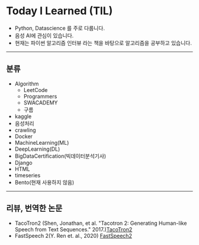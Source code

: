 # Today I Learned (TIL)
+ Python, Datascience 를 주로 다룹니다.
+ 음성 AI에 관심이 있습니다.
+ 현재는 파이썬 알고리즘 인터뷰 라는 책을 바탕으로 알고리즘을 공부하고 있습니다.
-----------------------------
## 분류
- Algorithm
    - LeetCode
    - Programmers
    - SWACADEMY
    - 구름
- kaggle
- 음성처리
- crawling
- Docker
- MachineLearning(ML)
- DeepLearning(DL)
- BigDataCertification(빅데이터분석기사)
- Django
- HTML
- timeseries
- Bento(현재 사용하지 않음)
-------------------------------
## 리뷰, 번역한 논문
- TacoTron2 (Shen, Jonathan, et al. "Tacotron 2: Generating Human-like Speech from Text Sequences." 2017.)[TacoTron2](https://lookuptothesky.tistory.com/entry/TACOTRON2-%EB%85%BC%EB%AC%B8-%EB%A6%AC%EB%B7%B0)
- FastSpeech 2(Y. Ren et. al., 2020) [FastSpeech2](https://lookuptothesky.tistory.com/entry/FastSpeech2-%EB%85%BC%EB%AC%B8%EB%A6%AC%EB%B7%B0)
